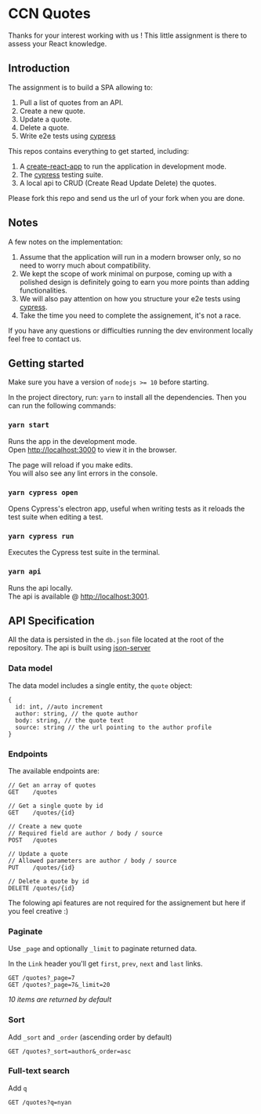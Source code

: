 # CCN Quotes

Thanks for your interest working with us ! This little assignment is there to assess your React knowledge.

## Introduction

The assignment is to build a SPA allowing to:

1. Pull a list of quotes from an API.
2. Create a new quote.
3. Update a quote.
4. Delete a quote.
5. Write e2e tests using [cypress](https://www.cypress.io)

This repos contains everything to get started, including:

1. A [create-react-app](https://facebook.github.io/create-react-app/docs/) to run the application in development mode.
2. The [cypress](https://www.cypress.io/) testing suite.
3. A local api to CRUD (Create Read Update Delete) the quotes.

Please fork this repo and send us the url of your fork when you are done.

## Notes

A few notes on the implementation:

1. Assume that the application will run in a modern browser only, so no need to worry much about compatibility.
2. We kept the scope of work minimal on purpose, coming up with a polished design is definitely going to earn you more points than adding functionalities.
3. We will also pay attention on how you structure your e2e tests using [cypress](https://www.cypress.io).
4. Take the time you need to complete the assignement, it's not a race.

If you have any questions or difficulties running the dev environment locally feel free to contact us.

## Getting started

Make sure you have a version of `nodejs >= 10` before starting.

In the project directory, run: `yarn` to install all the dependencies. Then you can run the following commands:

### `yarn start`

Runs the app in the development mode.<br>
Open [http://localhost:3000](http://localhost:3000) to view it in the browser.

The page will reload if you make edits.<br>
You will also see any lint errors in the console.

### `yarn cypress open`

Opens Cypress's electron app, useful when writing tests as it reloads the test suite when editing a test.

### `yarn cypress run`

Executes the Cypress test suite in the terminal.

### `yarn api`

Runs the api locally.<br>
The api is available @ [http://localhost:3001](http://localhost:3001).

## API Specification

All the data is persisted in the `db.json` file located at the root of the repository. The api is built using [json-server](https://github.com/typicode/json-server)

### Data model

The data model includes a single entity, the `quote` object:

```
{
  id: int, //auto increment
  author: string, // the quote author
  body: string, // the quote text
  source: string // the url pointing to the author profile
}
```

### Endpoints

The available endpoints are:

```
// Get an array of quotes
GET    /quotes

// Get a single quote by id
GET    /quotes/{id}

// Create a new quote
// Required field are author / body / source
POST   /quotes

// Update a quote
// Allowed parameters are author / body / source
PUT    /quotes/{id}

// Delete a quote by id
DELETE /quotes/{id}
```

The folowing api features are not required for the assignement but here if you feel creative :)

### Paginate

Use `_page` and optionally `_limit` to paginate returned data.

In the `Link` header you'll get `first`, `prev`, `next` and `last` links.

```
GET /quotes?_page=7
GET /quotes?_page=7&_limit=20
```

_10 items are returned by default_

### Sort

Add `_sort` and `_order` (ascending order by default)

```
GET /quotes?_sort=author&_order=asc
```

### Full-text search

Add `q`

```
GET /quotes?q=nyan
```
